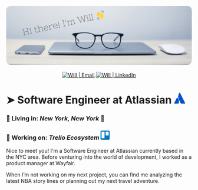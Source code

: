 <p align="center">
  <img src="https://raw.githubusercontent.com/wjloo95/wjloo95/master/rounded-banner.png" alt="Hi there! I'm Will" />
</p>

<p align="center">
  <a href="mailto:loo.williamj@gmail.com">
    <img align="center" alt="Will | Email" width="22px" src="https://cdn.jsdelivr.net/npm/simple-icons@v3/icons/gmail.svg" />
  </a>
  <a href="https://linkedin.com/in/william-loo">
    <img align="center" alt="Will | LinkedIn" width="22px" src="https://cdn.jsdelivr.net/npm/simple-icons@v3/icons/linkedin.svg" />
  </a>
</p>  

# ➤ Software Engineer at Atlassian <img src="https://raw.githubusercontent.com/wjloo95/wjloo95/master/Atlassian-icon-blue-onecolor%402x.png" alt="Atlassian Logo" width="30" style="color:blue"/>

### 📍 **Living in:**  *New York, New York* 🗽
### 🏢 **Working on:**  *Trello Ecosystem* <img src="https://raw.githubusercontent.com/wjloo95/wjloo95/master/trello-logo.png" alt="Trello Logo" width="25" style="color:blue"/>

Nice to meet you! I'm a Software Engineer at Atlassian currently based in the NYC area. Before venturing into the world of development, I worked as a product manager at Wayfair. 

When I’m not working on my next project, you can find me analyzing the latest NBA story lines or planning out my next travel adventure.

<!--
**wjloo95/wjloo95** is a ✨ _special_ ✨ repository because its `README.md` (this file) appears on your GitHub profile.

Here are some ideas to get you started:

- 🔭 I’m currently working on ...
- 🌱 I’m currently learning ...
- 👯 I’m looking to collaborate on ...
- 🤔 I’m looking for help with ...
- 💬 Ask me about ...
- 📫 How to reach me: ...
- 😄 Pronouns: ...
- ⚡ Fun fact: ...
-->

